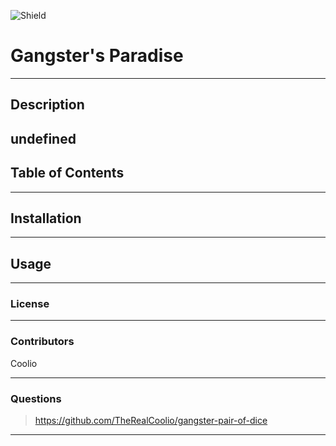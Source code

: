 
  ![Shield](https://img.shields.io/license/MIT/green)
  # Gangster's Paradise
  ---
  ## Description
  undefined
  ---
  ## Table of Contents
  ---
  ## Installation
  ---
  ## Usage
  ---
  ### License

  ---
  ### Contributors
  Coolio

  ---
  ### Questions
  > https://github.com/TheRealCoolio/gangster-pair-of-dice

  ---
  

  
  